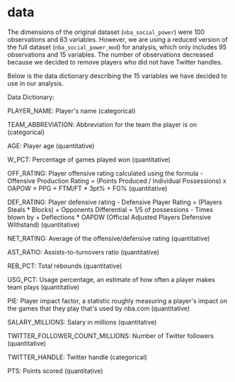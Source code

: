 # data

The dimensions of the original dataset (`nba_social_power`) were 100 observations and 63 variables. However, we are using a reduced version of the full dataset (`nba_social_power_mod`) for analysis, which only includes 95 observations and 15 variables. The number of observations decreased because we decided to remove players who did not have Twitter handles.

Below is the data dictionary describing the 15 variables we have decided to use in our analysis.

Data Dictionary:

PLAYER_NAME: Player's name (categorical)

TEAM_ABBREVIATION: Abbreviation for the team the player is on (categorical)

AGE: Player age (quantitative)

W_PCT: Percentage of games played won (quantitative)

OFF_RATING: Player offensive rating calculated using the formula - Offensive Production Rating = (Points Produced / Individual Possessions) x OAPOW × PPG + FTM/FT * 3pt% + FG%  (quantitative)

DEF_RATING: Player defensive rating -  Defensive Player Rating = (Players Steals * Blocks) + Opponents Differential = 1/5 of possessions - Times blown by + Deflections * OAPDW (Official Adjusted Players Defensive Withstand) (quantitative)

NET_RATING: Average of the offensive/defensive rating (quantitative)

AST_RATIO: Assists-to-turnovers ratio (quantitative)

REB_PCT: Total rebounds (quantitative)

USG_PCT: Usage percentage, an estimate of how often a player makes team plays (quantitative)

PIE: Player impact factor, a statistic roughly measuring a player's impact on the games that they play that's used by nba.com (quantitative)

SALARY_MILLIONS: Salary in millions (quantitative)

TWITTER_FOLLOWER_COUNT_MILLIONS: Number of Twitter followers (quantitative)

TWITTER_HANDLE: Twitter handle (categorical)

PTS: Points scored (quantitative)

